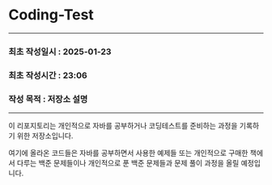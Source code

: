 # Coding-Test

---
### 최초 작성일시 : 2025-01-23
### 최초 작성시간 : 23:06
### 작성 목적 : 저장소 설명

---
이 리포지토리는 개인적으로 자바를 공부하거나 코딩테스트를 준비하는 과정을 기록하기 위한 저장소입니다.

여기에 올라온 코드들은 자바를 공부하면서 사용한 예제들 또는 개인적으로 구매한 책에서 다루는 백준 문제들이나 개인적으로 푼 백준 문제들과 문제 풀이 과정을 올릴 예정입니다.
